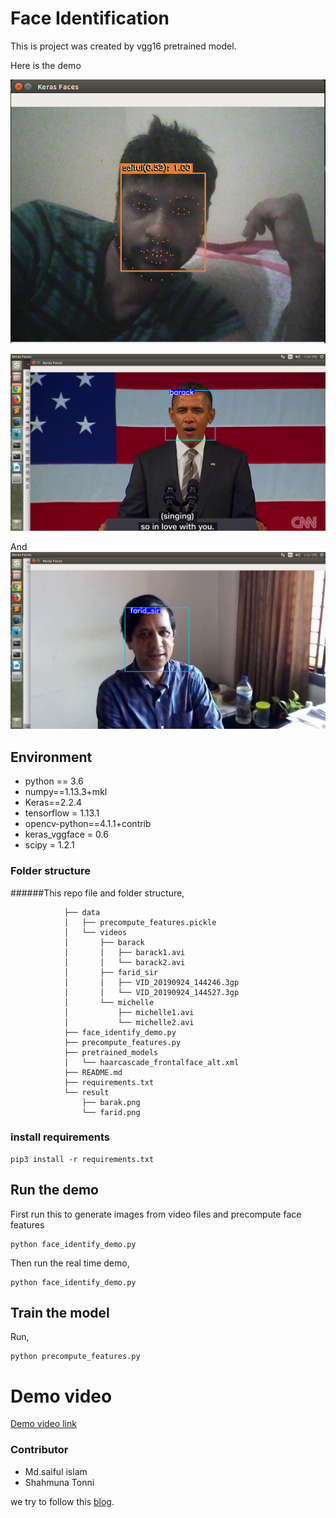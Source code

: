 # Face Identification

This is project was created by vgg16 pretrained model.

 Here is the demo
 
![face identification demo](result/sai.png "face identification demo")

![face identification demo](result/barak.png "face identification demo")

And
![face identification demo](result/farid.png "face identification demo")



## Environment
- python == 3.6
- numpy==1.13.3+mkl
- Keras==2.2.4
- tensorflow = 1.13.1  
- opencv-python==4.1.1+contrib
- keras_vggface = 0.6  
- scipy = 1.2.1
### Folder structure
######This repo file and folder structure,

                ├── data
                │   ├── precompute_features.pickle
                │   └── videos
                │       ├── barack
                │       │   ├── barack1.avi
                │       │   └── barack2.avi
                │       ├── farid_sir
                │       │   ├── VID_20190924_144246.3gp
                │       │   └── VID_20190924_144527.3gp
                │       └── michelle
                │           ├── michelle1.avi
                │           └── michelle2.avi
                ├── face_identify_demo.py
                ├── precompute_features.py
                ├── pretrained_models
                │   └── haarcascade_frontalface_alt.xml
                ├── README.md
                ├── requirements.txt
                └── result
                    ├── barak.png
                    └── farid.png


### install requirements
```
pip3 install -r requirements.txt
```

## Run the demo
First run this to generate images from video files and precompute face features
```
python face_identify_demo.py
```
Then run the real time demo,
```
python face_identify_demo.py
```
## Train the model 

Run,
```
python precompute_features.py

```
# Demo video 
[ Demo video link](https://www.linkedin.com/posts/saiful-islam-907128ba_face-detection-activity-6634525075406188544-t61p)

### Contributor

- Md.saiful islam
- Shahmuna Tonni


we try to follow this [blog](https://www.dlology.com/blog/live-face-identification-with-pre-trained-vggface2-model/).
